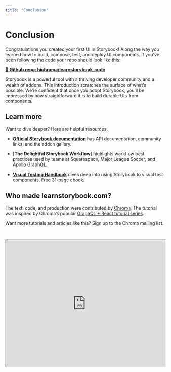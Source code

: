 ```yaml
---
title: "Conclusion"
---
```


# Conclusion

Congratulations you created your first UI in Storybook! Along the way you learned how to build, compose, test, and deploy UI components. If you’ve been following the code your repo should look like this:

[📕 **Github repo: hichroma/learnstorybook-code**](https://github.com/hichroma/learnstorybook-code)

Storybook is a powerful tool with a thriving developer community and a wealth of addons. This introduction scratches the surface of what’s possible. We’re confident that once you adopt Storybook, you’ll be impressed by how straightforward it is to build durable UIs from components.

## Learn more

Want to dive deeper? Here are helpful resources.

* [**Official Storybook documentation**](https://storybook.js.org/basics/introduction/) has API documentation, community links, and the addon gallery.

* [**The Delightful Storybook Workflow**] highlights workflow best practices used by teams at Squarespace, Major League Soccer, and Apollo GraphQL.

* [**Visual Testing Handbook**](https://www.chromaticqa.com/book/visual-testing-handbook) dives deep into using Storybook to visual test components. Free 31-page ebook.

## Who made learnstorybook.com?

The text, code, and production were contributed by [Chroma](http://blog.hichroma.com/). The tutorial was inspired by Chroma’s popular [GraphQL + React tutorial series](https://blog.hichroma.com/graphql-react-tutorial-part-1-6-d0691af25858).

Want more tutorials and articles like this? Sign up to the Chroma mailing list.

<iframe style="height:400px;width:100%;max-width:800px;margin:30px auto;" src="https://upscri.be/bface0?as_embed"></iframe>
